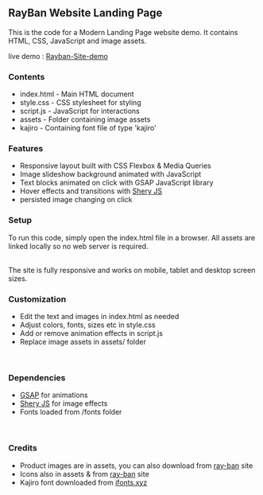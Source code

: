 <h2>RayBan Website Landing Page</h2>
<p>This is the code for a Modern Landing Page website demo. It contains HTML, CSS, JavaScript and image assets.</p>

<p>live demo : <a target="_blank" href="https://rayban-landing-page.netlify.app/" >Rayban-Site-demo</a></p>

<h3>Contents</h3>
<ul>
<li>index.html - Main HTML document</li>
<li>style.css - CSS stylesheet for styling</li>
<li>script.js - JavaScript for interactions</li>
<li>assets - Folder containing image assets</li>
<li>kajiro - Containing font file of type 'kajiro'</li>
</ul>

<h3>Features</h3>
<ul>
<li>Responsive layout built with CSS Flexbox & Media Queries</li>
<li>Image slideshow background animated with JavaScript</li>
<li>Text blocks animated on click with GSAP JavaScript library</li>
<li>Hover effects and transitions with <a href="https://www.npmjs.com/package/sheryjs#license" target="_blank">Shery JS</a></li>
<li>persisted image changing on click<br/></li>
</ul>

<h3>Setup</h3>
To run this code, simply open the index.html file in a browser. All assets are linked locally so no web server is required.<br/><br/>

The site is fully responsive and works on mobile, tablet and desktop screen sizes.<br/>

<h3>Customization</h3>
<ul>
<li>Edit the text and images in index.html as needed</li>
<li>Adjust colors, fonts, sizes etc in style.css</li>
<li>Add or remove animation effects in script.js</li>
<li>Replace image assets in assets/ folder</li>
</ul><br/>

<h3>Dependencies</h3>
<ul>
<li><a href="https://gsap.com/" target="_blank">GSAP</a> for animations</li>
<li><a href="https://www.npmjs.com/package/sheryjs#license" target="_blank">Shery JS</a> for image effects</li>
<li>Fonts loaded from /fonts folder</li>
</ul><br/>
  
<h3>Credits</h3>
<ul>
<li>Product images are in assets, you can also download from <a href="https://india.ray-ban.com/" target="_blank">ray-ban</a> site</li>
<li>Icons also in assets & from <a href="https://india.ray-ban.com/" target="_blank">ray-ban</a> site</li>
<li>Kajiro font downloaded from <a href='https://ifonts.xyz/kajiro-font-family.html' target="_blank">ifonts.xyz</a></li>
</ul>
